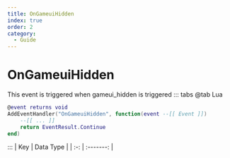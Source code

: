 ```yaml
---
title: OnGameuiHidden
index: true
order: 2
category:
  - Guide
---
```


# OnGameuiHidden
This event is triggered when gameui_hidden is triggered
::: tabs
@tab Lua
```lua
@event returns void
AddEventHandler("OnGameuiHidden", function(event --[[ Event ]])
    --[[ ... ]]
    return EventResult.Continue
end)
```

:::
| Key | Data Type |
| :-: | :-------: |